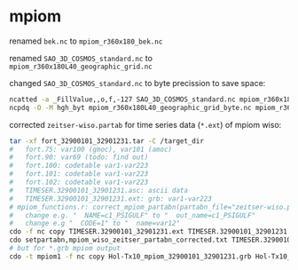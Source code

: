 # mpiom

renamed `bek.nc` to `mpiom_r360x180_bek.nc`

renamed `SAO_3D_COSMOS_standard.nc` to `mpiom_r360x180L40_geographic_grid.nc`

changed `SAO_3D_COSMOS_standard.nc` to byte precission to save space:
```bash
ncatted -a _FillValue,,o,f,-127 SAO_3D_COSMOS_standard.nc mpiom_r360x180L40_geographic_grid_byte.nc
ncpdq -O -M hgh_byt mpiom_r360x180L40_geographic_grid_byte.nc mpiom_r360x180L40_geographic_grid_byte.nc
```

corrected `zeitser-wiso.partab` for time series data (`*.ext`) of mpiom wiso:
```bash
tar -xf fort_32900101_32901231.tar -C /target_dir
#   fort.75: var100 (gmoc), var101 (amoc)
#   fort.90: var69 (todo: find out)
#   fort.100: codetable var1-var223
#   fort.101: codetable var1-var223
#   fort.102: codetable var1-var223
#   TIMESER.32900101_32901231.asc: ascii data
#   TIMESER.32900101_32901231.ext: grb: var1-var223
# mpiom_functions.r: correct_mpiom_partabn(partabn_file="zeitser-wiso.partab")
#   change e.g. "  NAME=c1_PSIGULF" to "  out_name=c1_PSIGULF"
#   change e.g "  CODE=1" to "  name=var12"
cdo -f nc copy TIMESER.32900101_32901231.ext TIMESER.32900101_32901231.ext.nc
cdo setpartabn,mpiom_wiso_zeitser_partabn_corrected.txt TIMESER.32900101_32901231.ext.nc tmp && mv tmp TIMESER.32900101_32901231.ext.nc
# but for *.grb mpiom output
cdo -t mpiom1 -f nc copy Hol-Tx10_mpiom_32900101_32901231.grb Hol-Tx10_mpiom_32900101_32901231.grb.nc
```

